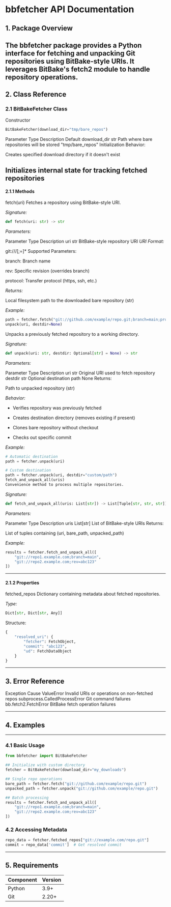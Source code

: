 # bbfetcher API Documentation
## 1. Package Overview
The bbfetcher package provides a Python interface for fetching and unpacking Git repositories using BitBake-style URIs. It leverages BitBake's fetch2 module to handle repository operations.
---
## 2. Class Reference
### 2.1 BitBakeFetcher Class
Constructor
```python
BitBakeFetcher(download_dir="tmp/bare_repos")
```
Parameter	Type	Description	Default
download_dir	str	Path where bare repositories will be stored	"tmp/bare_repos"
Initialization Behavior:

Creates specified download directory if it doesn't exist

Initializes internal state for tracking fetched repositories
---
#### 2.1.1 Methods
fetch(uri)
Fetches a repository using BitBake-style URI.

*Signature:*

```python
def fetch(uri: str) -> str
```
*Parameters:*

Parameter	Type	Description
uri	str	BitBake-style repository URI
*URI Format:*

git://<host>/<path>[;<param>=<value>]*
Supported Parameters:

branch: Branch name

rev: Specific revision (overrides branch)

protocol: Transfer protocol (https, ssh, etc.)

*Returns:*

Local filesystem path to the downloaded bare repository (str)

*Example:*

```python
path = fetcher.fetch("git://github.com/example/repo.git;branch=main;protocol=https")
unpack(uri, destdir=None)
```
Unpacks a previously fetched repository to a working directory.


*Signature:*

```python
def unpack(uri: str, destdir: Optional[str] = None) -> str
```
*Parameters:*

Parameter	Type	Description
uri	str	Original URI used to fetch repository
destdir	str	Optional destination path	None
Returns:

Path to unpacked repository (str)

*Behavior:*

- Verifies repository was previously fetched

- Creates destination directory (removes existing if present)

- Clones bare repository without checkout

- Checks out specific commit

*Example:*

```python
# Automatic destination
path = fetcher.unpack(uri)

# Custom destination
path = fetcher.unpack(uri, destdir="custom/path")
fetch_and_unpack_all(uris)
Convenience method to process multiple repositories.
```
*Signature:*

```python
def fetch_and_unpack_all(uris: List[str]) -> List[Tuple[str, str, str]]
```
*Parameters:*

Parameter	Type	Description
uris	List[str]	List of BitBake-style URIs
Returns:

List of tuples containing (uri, bare_path, unpacked_path)

*Example:*

```python
results = fetcher.fetch_and_unpack_all([
    "git://repo1.example.com;branch=main",
    "git://repo2.example.com;rev=abc123"
])
```
---
#### 2.1.2 Properties
fetched_repos
Dictionary containing metadata about fetched repositories.

*Type:*

```python
Dict[str, Dict[str, Any]]
```
Structure:

```python
{
    "resolved_uri": {
        "fetcher": FetchObject,
        "commit": "abc123",
        "ud": FetchDataObject
    }
}
```
---
## 3. Error Reference
Exception	Cause
ValueError	Invalid URIs or operations on non-fetched repos
subprocess.CalledProcessError	Git command failures
bb.fetch2.FetchError	BitBake fetch operation failures

---
## 4. Examples
---
### 4.1 Basic Usage
```python
from bbfetcher import BitBakeFetcher

## Initialize with custom directory
fetcher = BitBakeFetcher(download_dir="my_downloads")

## Single repo operations
bare_path = fetcher.fetch("git://github.com/example/repo.git")
unpacked_path = fetcher.unpack("git://github.com/example/repo.git")

## Batch processing
results = fetcher.fetch_and_unpack_all([
    "git://repo1.example.com;branch=main",
    "git://repo2.example.com;rev=abc123"
])
```
### 4.2 Accessing Metadata
```python
repo_data = fetcher.fetched_repos["git://example.com/repo.git"]
commit = repo_data['commit']  # Get resolved commit
```
---
## 5. Requirements
|Component	|Version|
| -------- | ------- |
| Python |	3.9+ |
| Git |	2.20+ |

